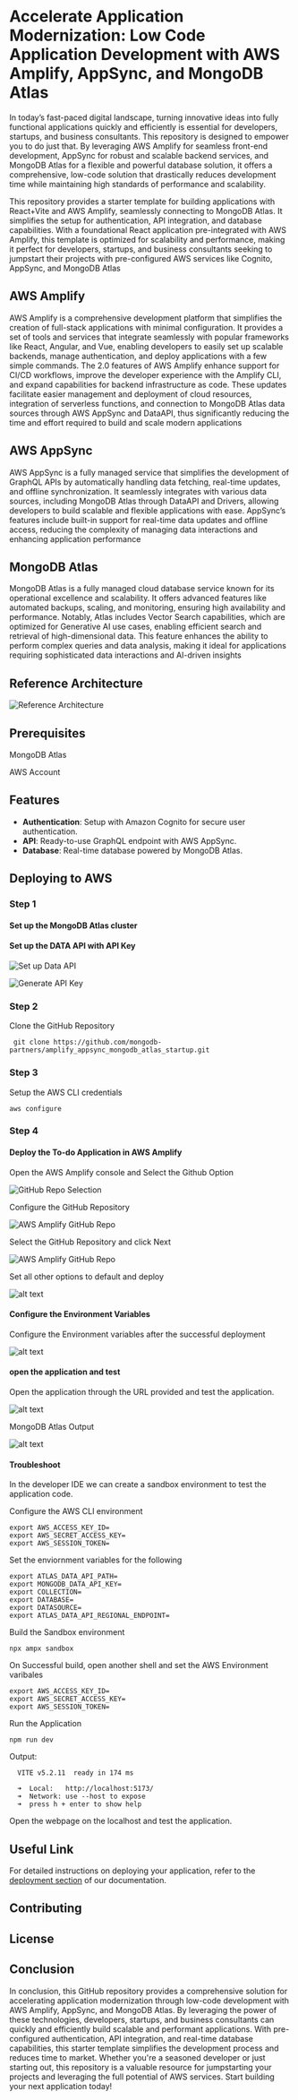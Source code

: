 
# Accelerate Application Modernization: Low Code Application Development with AWS Amplify, AppSync, and MongoDB Atlas

In today’s fast-paced digital landscape, turning innovative ideas into fully functional applications quickly and efficiently is essential for developers, startups, and business consultants. This repository is designed to empower you to do just that. By leveraging AWS Amplify for seamless front-end development, AppSync for robust and scalable backend services, and MongoDB Atlas for a flexible and powerful database solution, it offers a comprehensive, low-code solution that drastically reduces development time while maintaining high standards of performance and scalability.

This repository provides a starter template for building applications with React+Vite and AWS Amplify, seamlessly connecting to MongoDB Atlas. It simplifies the setup for authentication, API integration, and database capabilities. With a foundational React application pre-integrated with AWS Amplify, this template is optimized for scalability and performance, making it perfect for developers, startups, and business consultants seeking to jumpstart their projects with pre-configured AWS services like Cognito, AppSync, and MongoDB Atlas


## AWS Amplify
AWS Amplify is a comprehensive development platform that simplifies the creation of full-stack applications with minimal configuration. It provides a set of tools and services that integrate seamlessly with popular frameworks like React, Angular, and Vue, enabling developers to easily set up scalable backends, manage authentication, and deploy applications with a few simple commands. The 2.0 features of AWS Amplify enhance support for CI/CD workflows, improve the developer experience with the Amplify CLI, and expand capabilities for backend infrastructure as code. These updates facilitate easier management and deployment of cloud resources, integration of serverless functions, and connection to MongoDB Atlas data sources through AWS AppSync and DataAPI, thus significantly reducing the time and effort required to build and scale modern applications

## AWS AppSync
AWS AppSync is a fully managed service that simplifies the development of GraphQL APIs by automatically handling data fetching, real-time updates, and offline synchronization. It seamlessly integrates with various data sources, including MongoDB Atlas through DataAPI and Drivers, allowing developers to build scalable and flexible applications with ease. AppSync’s features include built-in support for real-time data updates and offline access, reducing the complexity of managing data interactions and enhancing application performance

## MongoDB Atlas

MongoDB Atlas is a fully managed cloud database service known for its operational excellence and scalability. It offers advanced features like automated backups, scaling, and monitoring, ensuring high availability and performance. Notably, Atlas includes Vector Search capabilities, which are optimized for Generative AI use cases, enabling efficient search and retrieval of high-dimensional data. This feature enhances the ability to perform complex queries and data analysis, making it ideal for applications requiring sophisticated data interactions and AI-driven insights

## Reference Architecture 

![Reference Architecture](Images/Reference_Architecture.png)


## Prerequisites

MongoDB Atlas

AWS Account


## Features

- **Authentication**: Setup with Amazon Cognito for secure user authentication.
- **API**: Ready-to-use GraphQL endpoint with AWS AppSync.
- **Database**: Real-time database powered by MongoDB Atlas.


## Deploying to AWS

### Step 1

#### Set up the MongoDB Atlas cluster


#### Set up the DATA API with API Key

![Set up Data API](/Images/setup_DataAPI.png)

![Generate API Key](/Images/generate_API_KEY.png)



### Step 2

Clone the GitHub Repository

``` git clone https://github.com/mongodb-partners/amplify_appsync_mongodb_atlas_startup.git```

### Step 3

Setup the AWS CLI credentials

``` aws configure ```

### Step 4

#### Deploy the To-do Application in AWS Amplify


Open the AWS Amplify console and Select the Github Option 


![GitHub Repo Selection](/Images/GitHub.png)


Configure the GitHub Repository

![AWS Amplify GitHub Repo](/Images/GitHub_Configuration.png)


Select the GitHub Repository and click Next

![AWS Amplify GitHub Repo](/Images/GitHub_Repo_Selection.png)



Set all other options to default and deploy

![alt text](/Images/amplify_console_overview.png)


#### Configure the Environment Variables

Configure the Environment variables after the successful deployment

![alt text](/Images/Environment_variables.png)


#### open the application and test

Open the application through the URL provided and test the application.

![alt text](/Images/Applications.png)


MongoDB Atlas Output

![alt text](Images/MongoDB.png)



#### Troubleshoot

In the developer IDE we can create a sandbox environment to test the application code.

Configure the AWS CLI environment

```
export AWS_ACCESS_KEY_ID=
export AWS_SECRET_ACCESS_KEY=
export AWS_SESSION_TOKEN=
```

Set the enviornment variables for the following

```
export ATLAS_DATA_API_PATH=
export MONGODB_DATA_API_KEY=
export COLLECTION=
export DATABASE=
export DATASOURCE=
export ATLAS_DATA_API_REGIONAL_ENDPOINT=

```

Build the Sandbox environment

`npx ampx sandbox`

On Successful build, open another shell and set the AWS Environment varibales

```
export AWS_ACCESS_KEY_ID=
export AWS_SECRET_ACCESS_KEY=
export AWS_SESSION_TOKEN=
```

Run the Application 

`npm run dev`

Output:

```
  VITE v5.2.11  ready in 174 ms

  ➜  Local:   http://localhost:5173/
  ➜  Network: use --host to expose
  ➜  press h + enter to show help

  ```

Open the webpage on the localhost and test the application.



## Useful Link

For detailed instructions on deploying your application, refer to the [deployment section](https://docs.amplify.aws/react/start/quickstart/#deploy-a-fullstack-app-to-aws) of our documentation.

## Contributing


## License


## Conclusion
In conclusion, this GitHub repository provides a comprehensive solution for accelerating application modernization through low-code development with AWS Amplify, AppSync, and MongoDB Atlas. By leveraging the power of these technologies, developers, startups, and business consultants can quickly and efficiently build scalable and performant applications. With pre-configured authentication, API integration, and real-time database capabilities, this starter template simplifies the development process and reduces time to market. Whether you're a seasoned developer or just starting out, this repository is a valuable resource for jumpstarting your projects and leveraging the full potential of AWS services. Start building your next application today!